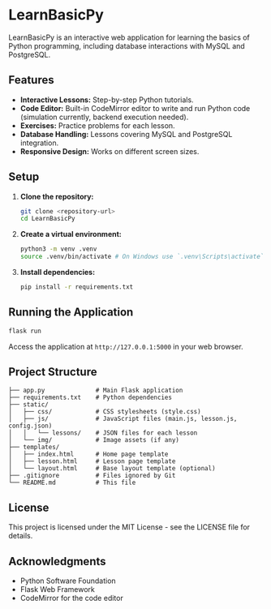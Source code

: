 # LearnBasicPy

LearnBasicPy is an interactive web application for learning the basics of Python programming, including database interactions with MySQL and PostgreSQL.

## Features

*   **Interactive Lessons:** Step-by-step Python tutorials.
*   **Code Editor:** Built-in CodeMirror editor to write and run Python code (simulation currently, backend execution needed).
*   **Exercises:** Practice problems for each lesson.
*   **Database Handling:** Lessons covering MySQL and PostgreSQL integration.
*   **Responsive Design:** Works on different screen sizes.

## Setup

1.  **Clone the repository:**
    ```bash
    git clone <repository-url>
    cd LearnBasicPy
    ```
2.  **Create a virtual environment:**
    ```bash
    python3 -m venv .venv
    source .venv/bin/activate # On Windows use `.venv\Scripts\activate`
    ```
3.  **Install dependencies:**
    ```bash
    pip install -r requirements.txt
    ```

## Running the Application

```bash
flask run
```

Access the application at `http://127.0.0.1:5000` in your web browser.

## Project Structure

```
├── app.py              # Main Flask application
├── requirements.txt    # Python dependencies
├── static/
│   ├── css/            # CSS stylesheets (style.css)
│   ├── js/             # JavaScript files (main.js, lesson.js, config.json)
│   │   └── lessons/    # JSON files for each lesson
│   └── img/            # Image assets (if any)
├── templates/
│   ├── index.html      # Home page template
│   ├── lesson.html     # Lesson page template
│   └── layout.html     # Base layout template (optional)
├── .gitignore          # Files ignored by Git
└── README.md           # This file
```

## License

This project is licensed under the MIT License - see the LICENSE file for details.

## Acknowledgments

- Python Software Foundation
- Flask Web Framework
- CodeMirror for the code editor 
